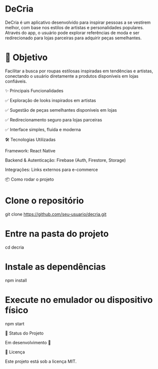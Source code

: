 # DeCria

DeCria é um aplicativo desenvolvido para inspirar pessoas a se vestirem melhor, com base nos estilos de artistas e personalidades populares. Através do app, o usuário pode explorar referências de moda e ser redirecionado para lojas parceiras para adquirir peças semelhantes.

# 🚀 Objetivo

Facilitar a busca por roupas estilosas inspiradas em tendências e artistas, conectando o usuário diretamente a produtos disponíveis em lojas confiáveis.

✨ Principais Funcionalidades

✅ Exploração de looks inspirados em artistas

✅ Sugestão de peças semelhantes disponíveis em lojas

✅ Redirecionamento seguro para lojas parceiras

✅ Interface simples, fluida e moderna

🛠️ Tecnologias Utilizadas

Framework: React Native

Backend & Autenticação: Firebase (Auth, Firestore, Storage)

Integrações: Links externos para e-commerce

📦 Como rodar o projeto
# Clone o repositório
git clone https://github.com/seu-usuario/decria.git

# Entre na pasta do projeto
cd decria

# Instale as dependências
npm install

# Execute no emulador ou dispositivo físico
npm start

📌 Status do Projeto

Em desenvolvimento 🚧

📄 Licença

Este projeto está sob a licença MIT.
